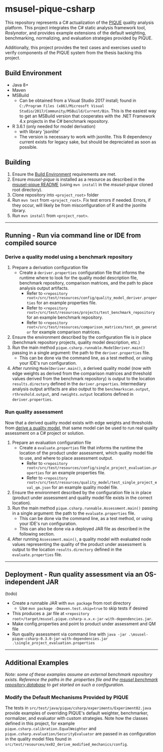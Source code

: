 # msusel-pique-csharp
This repository represents a C# actualization of the [PIQUE](https://github.com/MSUSEL/msusel-pique) quality analysis platform.
This project integrates the C# static analysis framework tool, *Roslynator*, and provides example extensions of the default weighting, benchmarking, normalizing, and evaluation strategies provided by PIQUE.

Additionally, this project provides the test cases and exercises used to verify components of the PIQUE system from the thesis backing this project.  


## Build Environment
- Java 8+
- Maven
- MSBuild
    - Can be obtained from a Visual Studio 2017 install; found in `C:/Program Files (x86)/Microsoft Visual Studio/2017/Community/MSBuild/Current/Bin`.  This is the easiest way to get an MSBuild version that cooperates with the .NET Framework 4.x projects in the C# benchmark repository.
- R 3.6.1 (only needed for model derivation)
  - with library 'jsonlite'
  - The version is necessary to work with jsonlite.  This R dependency current exists for legacy sake, but should be depreciated as soon as possible.

## Building
1. Ensure the [Build Environment](#build-environment) requirements are met.
1. Ensure *msusel-pique* is installed as a resource as described in the [msusel-pique README](https://github.com/MSUSEL/msusel-pique) (using `mvn install` in the *msusel-pique* cloned root directory).
1. Clone repository into `<project_root>` folder
1. Run `mvn test` from `<project_root>`. Fix test errors if needed. Errors, if they occur, will likely be from misconfiguration of R and the jsonlite library.
1. Run `mvn install` from `<project_root>`. 

___

## Running - Run via command line or IDE from compiled source
### Derive a quality model using a benchmark repository
1. Prepare a derivation configuration file
    - Create a `deriver.properties` configuration file that informs the runtime where to look for the quality model description file, benchmark repository, comparison matrices, and the path to place analysis output artifacts.  
        - Refer to `<repository root>/src/test/resources/config/quality_model_deriver.properties` for an example properties file.
        - Refer to `<repository root>/src/test/resources/projects/test_benchmark_repository` for an example benchmark repository.
        - Refer to `<repository root>/src/test/resources/comparison_matrices/test_qm_generator` for example comparison matrices.
1. Ensure the environment described by the configuration file is in place (benchmark repository projects, quality model description, etc.)
1. Run the main method `pique.csharp.runnable.ModelDeriver.main()` passing in a single argument: the path to the `deriver.properties` file.
   - This can be done via the command line, as a test method, or using your IDE's run configuration.
1. After running `ModelDeriver.main()`, a derived quality model (now with edge weights as derived from the comparison matrices and threshold values derived from the benchmark repository) is output to the location `results.directory` defined in the `deriver.properties`.  Intermediary analysis output artifacts are also output to the `benchmarkscan.output`, `rthreshold.output`, and `rweights.output` locations defined in `deriver.properties`.

### Run quality assessment
Now that a derived quality model exists with edge weights and thresholds from [derive a quality model](#derive-a-quality-model-using-a-benchmark-repository), that same model can be used to run real quality assessment on a C# project or solution. 
1. Prepare an evaluation configuration file
    - Create a `evaluate.properties` file that informs the runtime the location of the product under assessment, which quality model file to use, and where to place assessment output.
        - Refer to `<repository root>/src/test/resources/config/single_project_evaluation.properties` for an example properties file.
        - Refer to `<repository root>/src/test/resources/quality_model/test_single_project_eval_qm.json` for an example quality model file.
1. Ensure the environment described by the configuration file is in place (product under assessment and quality model file exists in the correct location).
1. Run the main method `pique.csharp.runnable.Assessment.main()` passing in a single argument: the path to the `evaluate.properties` file.
    - This can be done via the command line, as a test method, or using your IDE's run configuration.
    - This can also be done via a deployed JAR file as described in the following section.
1. After running `Assessment.main()`, a quality model with evaluated node values representing the quality of the product under assessment is output to the location `results.directory` defined in the `evaluate.properties` file.

___

## Deployment - Run quality assessment via an OS-independent JAR 
(todo)
- Create a runnable JAR with `mvn package` from root directory
    - Use `mvn package -Dmaven.test.skip=true` to skip tests if desired
- This produces a .jar file at `<repository root>/target/msusel.pique.csharp-x.x.x-jar-with-dependencies.jar`.
- Make config.properties and point to product under assessment and QM file
- Run quality assessment via command line with `java -jar .\msusel-pique-csharp-0.3.0-jar-with-dependencies.jar .\single_project_evaluation.properties`

___

## Additional Examples
*Note: some of these examples assume an external benchmark repository exists. Reference the paths in the .properties file and the [msusel benchmark repository database](https://github.com/msusel-pique/benchmark-repository-csharp) to get started on such a configuration.*

### Modify the Default Mechanisms Provided by PIQUE
The tests in `src/test/java/pique/csharp/experiments/Experiment02.java` provide examples of overriding PIQUE's default weighter, benchmarker, normalizer, and evaluator with custom strategies.
Note how the classes defined in this project, for example `pique.csharp.calibration.EqualWeighter` and `pique.csharp.evaluation/SecurityEvaluator` are passed in as configuration in the quality model files found in `src/test/resources/ex02_derive_modified_mechanics/config`. 





